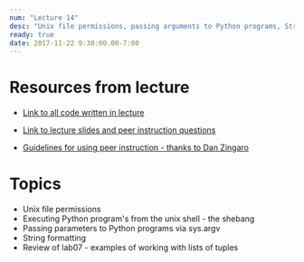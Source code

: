 ```yaml
---
num: "Lecture 14"
desc: "Unix file permissions, passing arguments to Python programs, String formatting, review of lab07"
ready: true
date: 2017-11-22 9:30:00.00-7:00
---
```


# Resources from lecture

* [Link to all code written in lecture](https://github.com/ucsb-cs8-f17/cs8-f17-lecture-code)

* [Link to lecture slides and peer instruction questions](https://drive.google.com/drive/folders/0BxIvQwpl4ocoRy1Pa041SThLUFU?usp=sharing)

* [Guidelines for using peer instruction - thanks to Dan Zingaro](https://drive.google.com/file/d/0BxIvQwpl4ocoX2ZpUjJDZW52Wlk/view?usp=sharing)



# Topics

* Unix file permissions
* Executing Python program's from the unix shell - the shebang
* Passing parameters to Python programs via sys.argv
* String formatting
* Review of lab07 - examples of working with lists of tuples
